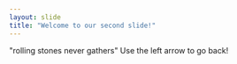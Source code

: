 ```yaml
---
layout: slide
title: "Welcome to our second slide!"
---
```

"rolling stones never gathers"
Use the left arrow to go back!
